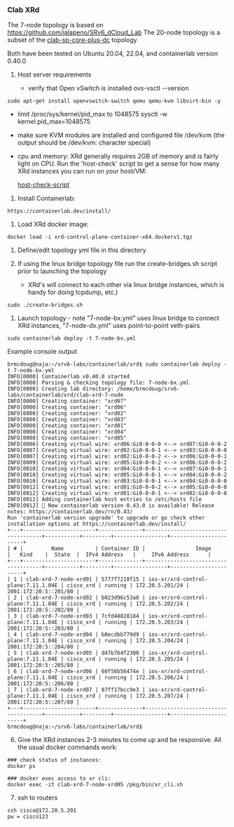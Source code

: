 ### Clab XRd
The 7-node topology is based on https://github.com/jalapeno/SRv6_dCloud_Lab
The 20-node topology is a subset of the [clab-sp-core-plus-dc](../clab-sp-core-and-dc/) topology

Both have been tested on Ubuntu 20.04, 22.04, and containerlab version 0.40.0

1. Host server requirements

   - verify that Open vSwitch is installed
     ovs-vsctl --version
```
sudo apt-get install openvswitch-switch qemu qemu-kvm libvirt-bin -y
```

   - limit /proc/sys/kernel/pid_max to 1048575
     sysctl -w kernel.pid_max=1048575

   - make sure KVM modules are installed and configured
     file /dev/kvm (the output should be /dev/kvm: character special)

   - cpu and memory: XRd generally requires 2GB of memory and is fairly light on CPU. Run the 'host-check' script to get a sense for how many XRd instances you can run on your host/VM: 

     [host-check-script](../../utils/host-check)
  

1. Install Containerlab:
```
https://containerlab.dev/install/
```
1. Load XRd docker image:
```
docker load -i xrd-control-plane-container-x64.dockerv1.tgz 
``` 
1. Define/edit topology yml file in this directory 

2. If using the linux bridge topology file run the create-bridges.sh script prior to launching the topology
   - XRd's will connect to each other via linux bridge instances, which is handy for doing tcpdump, etc.)
  ```
  sudo ./create-bridges.sh
  ```
1. Launch topology - note "7-node-bx.yml" uses linux bridge to connect XRd instances, "7-node-dx.yml" uses point-to-point veth-pairs

```
sudo containerlab deploy -t 7-node-bx.yml
```
Example console output

```
brmcdoug@naja:~/srv6-labs/containerlab/xrd$ sudo containerlab deploy -t 7-node-bx.yml 
INFO[0000] Containerlab v0.40.0 started                 
INFO[0000] Parsing & checking topology file: 7-node-bx.yml 
INFO[0000] Creating lab directory: /home/brmcdoug/srv6-labs/containerlab/xrd/clab-xrd-7-node 
INFO[0000] Creating container: "xrd07"                  
INFO[0000] Creating container: "xrd06"                  
INFO[0000] Creating container: "xrd02"                  
INFO[0000] Creating container: "xrd03"                  
INFO[0000] Creating container: "xrd01"                  
INFO[0000] Creating container: "xrd04"                  
INFO[0000] Creating container: "xrd05"                  
INFO[0006] Creating virtual wire: xrd06:Gi0-0-0-0 <--> xrd07:Gi0-0-0-2 
INFO[0007] Creating virtual wire: xrd02:Gi0-0-0-1 <--> xrd03:Gi0-0-0-0 
INFO[0007] Creating virtual wire: xrd02:Gi0-0-0-2 <--> xrd06:Gi0-0-0-1 
INFO[0009] Creating virtual wire: xrd05:Gi0-0-0-2 <--> xrd06:Gi0-0-0-2 
INFO[0010] Creating virtual wire: xrd04:Gi0-0-0-1 <--> xrd07:Gi0-0-0-1 
INFO[0010] Creating virtual wire: xrd05:Gi0-0-0-1 <--> xrd04:Gi0-0-0-2 
INFO[0010] Creating virtual wire: xrd03:Gi0-0-0-1 <--> xrd04:Gi0-0-0-0 
INFO[0012] Creating virtual wire: xrd01:Gi0-0-0-2 <--> xrd05:Gi0-0-0-0 
INFO[0012] Creating virtual wire: xrd01:Gi0-0-0-1 <--> xrd02:Gi0-0-0-0 
INFO[0012] Adding containerlab host entries to /etc/hosts file 
INFO[0012] 🎉 New containerlab version 0.43.0 is available! Release notes: https://containerlab.dev/rn/0.43/
Run 'containerlab version upgrade' to upgrade or go check other installation options at https://containerlab.dev/install/ 
+---+-----------------------+--------------+-------------------------------------+-----------+---------+-----------------+-----------------------+
| # |         Name          | Container ID |                Image                |   Kind    |  State  |  IPv4 Address   |     IPv6 Address      |
+---+-----------------------+--------------+-------------------------------------+-----------+---------+-----------------+-----------------------+
| 1 | clab-xrd-7-node-xrd01 | 5777f7218f15 | ios-xr/xrd-control-plane:7.11.1.04E | cisco_xrd | running | 172.20.5.201/24 | 2001:172:20:5::201/80 |
| 2 | clab-xrd-7-node-xrd02 | b023d96c53a8 | ios-xr/xrd-control-plane:7.11.1.04E | cisco_xrd | running | 172.20.5.202/24 | 2001:172:20:5::202/80 |
| 3 | clab-xrd-7-node-xrd03 | 7cfd48828184 | ios-xr/xrd-control-plane:7.11.1.04E | cisco_xrd | running | 172.20.5.203/24 | 2001:172:20:5::203/80 |
| 4 | clab-xrd-7-node-xrd04 | b0ecdbb779d9 | ios-xr/xrd-control-plane:7.11.1.04E | cisco_xrd | running | 172.20.5.204/24 | 2001:172:20:5::204/80 |
| 5 | clab-xrd-7-node-xrd05 | d47b764f2300 | ios-xr/xrd-control-plane:7.11.1.04E | cisco_xrd | running | 172.20.5.205/24 | 2001:172:20:5::205/80 |
| 6 | clab-xrd-7-node-xrd06 | 60f56b56474e | ios-xr/xrd-control-plane:7.11.1.04E | cisco_xrd | running | 172.20.5.206/24 | 2001:172:20:5::206/80 |
| 7 | clab-xrd-7-node-xrd07 | 87ff17bcc9e3 | ios-xr/xrd-control-plane:7.11.1.04E | cisco_xrd | running | 172.20.5.207/24 | 2001:172:20:5::207/80 |
+---+-----------------------+--------------+-------------------------------------+-----------+---------+-----------------+-----------------------+
brmcdoug@naja:~/srv6-labs/containerlab/xrd$ 
```

6. Give the XRd instances 2-3 minutes to come up and be responsive. All the usual docker commands work:
```
### check status of instances:
docker ps

### docker exec access to xr cli:
docker exec -it clab-xrd-7-node-xrd05 /pkg/bin/xr_cli.sh
```

7. ssh to routers
```
ssh cisco@172.20.5.201
pw = cisco123
```